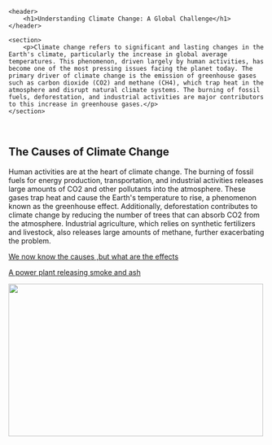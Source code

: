 <!DOCTYPE html>
<html lang="en">
<head>
    <meta charset="UTF-8">
    <meta name="viewport" content="width=device-width, initial-scale=1.0">
    <meta http-equiv="X-UA-Compatible" content="ie=edge">
    <title>Understanding Climate Change</title>
<style>
      #p-plant {
            
            font-size: 20px;
        }
        img {
            height: 300px;
            width: 500px;
        }
</style>
</head>
<body>

    <header>
        <h1>Understanding Climate Change: A Global Challenge</h1>
    </header>

    <section>
        <p>Climate change refers to significant and lasting changes in the Earth's climate, particularly the increase in global average temperatures. This phenomenon, driven largely by human activities, has become one of the most pressing issues facing the planet today. The primary driver of climate change is the emission of greenhouse gases such as carbon dioxide (CO2) and methane (CH4), which trap heat in the atmosphere and disrupt natural climate systems. The burning of fossil fuels, deforestation, and industrial activities are major contributors to this increase in greenhouse gases.</p>
    </section>
<br />
    <section>
        <h2>The Causes of Climate Change</h2>
        <p>Human activities are at the heart of climate change. The burning of fossil fuels for energy production, transportation, and industrial activities releases large amounts of CO2 and other pollutants into the atmosphere. These gases trap heat and cause the Earth's temperature to rise, a phenomenon known as the greenhouse effect. Additionally, deforestation contributes to climate change by reducing the number of trees that can absorb CO2 from the atmosphere. Industrial agriculture, which relies on synthetic fertilizers and livestock, also releases large amounts of methane, further exacerbating the problem.</p>
    </section>

   <a href="climate change2.html">We now know the causes ,but what are the effects</a>
<p id="p-plant"><u>A power plant releasing smoke and ash</u></p>
<img src="https://imgs.search.brave.com/PmQWze-iItGrXn91HWWDSdCtaiPy9QylCRytTcbCd8s/rs:fit:860:0:0:0/g:ce/aHR0cHM6Ly90My5m/dGNkbi5uZXQvanBn/LzAwLzEyLzU3LzIw/LzM2MF9GXzEyNTcy/MDQ2XzFjYXl5MGZs/a1pUeUpqZEJ2SFIy/U2lVNHNwaVZpYnZa/LmpwZw">
</body>
</html>
